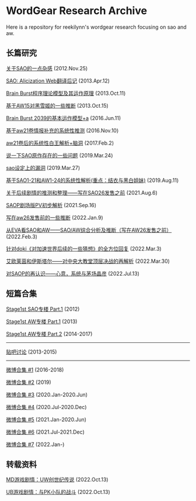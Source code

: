 # WordGear Research Archive

Here is a repository for reekilynn's wordgear research focusing on sao and aw.

## 长篇研究

[关于SAO的一点杂感](res-121125-sao-rev.md) (2012.Nov.25)

[SAO: Alicization Web翻译后记](res-130412-sao-uw-post.md) (2013.Apr.12)

[Brain Burst程序理论模型及其运作原理](res-131011-bbmodel.md) (2013.Oct.11)

[基于AW15对黑雪姬的一些推断](res-131015-kuroyuki.md) (2013.Oct.15)

[Brain Burst 2039的基本运作模型+a](res-160611-bbmodel2.md) (2016.Jun.11)

[基于aw21卷情报补充的系统性推测](res-161110-aw21-rev.md) (2016.Nov.10)

[aw21卷后的系统性白王解析+脑洞](res-170202-cosmos.md) (2017.Feb.2)

[说一下SAO原作存在的一些问题](res-190324-criticize-uw.md) (2019.Mar.24)

[sao设定上的漏洞](res-190327-sao-issues-back.md) (2019.Mar.27)

[基于SAO1-21和AW1-24的系统性解析(重点：结衣与黑白姐妹)](res-190811-yui.md) (2019.Aug.11)

[关于后续剧情的推测和整理——写在SAO26发售之前](res-210806-sao26-prev.md) (2021.Aug.6)

[SAOP剧场版PV初步解析](res-210916-saop.md) (2021.Sep.16)

[写在aw26发售前的一些推断](res-220109-aw26-prev.md) (2022.Jan.9)

[从EVA看SAO和AW——SAO/AW综合分析及推断（写在AW26发售之前）](res-220203-eva.md) (2022.Feb.3)

[针对doki《对加速世界后续的一些猜想》的全方位回复](res-220303-answer-doki.md) (2022.Mar.3)

[艾欧莱茵和伊斯塔尔——对中央大教堂顶层决战的再解析](res-220330-eolyne-istar.md) (2022.Mar.30)

[对SAOP的再认识——心意，系统与茅场晶彦](res-220713-saop.md) (2022.Jul.13)

## 短篇合集

[Stage1st SAO专楼 Part.1](res-archive-s1-sao-part1.md) (2012)

[Stage1st AW专楼 Part.1](res-archive-s1-aw-part1.md) (2013)

[Stage1st AW专楼 Part.2](res-archive-s1-aw-part2.md) (2014-2017)

***

[贴吧讨论](res-archive-tb.md) (2013-2015)

***

[微博合集 #1](res-2018-and-before.md) (2016-2018)

[微博合集 #2](res-2019-short-part2.md) (2019)

[微博合集 #3](res-2020-short-part1.md) (2020.Jan-2020.Jun)

[微博合集 #4](res-2020-short-part2.md) (2020.Jul-2020.Dec)

[微博合集 #5](res-2021-short-part1.md) (2021.Jan-2020.Jun)

[微博合集 #6](res-2021-short-part2.md) (2021.Jul-2021.Dec)

[微博合集 #7](res-2022-short-part1.md) (2022.Jan-)

## 转载资料

[MD游戏剧情：UW创世纪传说](data-221013-saomd-uwcreate.md) (2022.Oct.13)

[UB游戏剧情：与PK小队的战斗](data-221013-saoub-part01-ggo.md) (2022.Oct.13)

